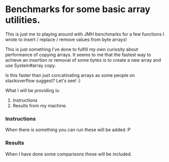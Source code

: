 # Benchmarks for some basic array utilities.
This is just me to playing around with JMH benchmarks for a few functions
I wrote to insert / replace / remove values from byte arrays!

This is just something I've done to fulfill my own curiosity about performance 
of copying arrays. It seems to me that the fastest way to achieve an insertion 
or removal of some bytes is to create a new array and use System#array copy. 

Is this faster than just concatinating arrays as some people on stackoverflow
suggest? Let's see! :)

What I will be providing is:
1. Instructions
2. Results from my machine.

### Instructions
When there is something you can run these will be added :P

### Results
When I have done some comparisons these will be included.
